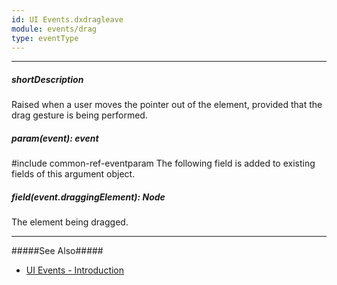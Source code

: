 ```yaml
---
id: UI Events.dxdragleave
module: events/drag
type: eventType
---
```

---
##### shortDescription
Raised when a user moves the pointer out of the element, provided that the drag gesture is being performed.

##### param(event): event
#include common-ref-eventparam The following field is added to existing fields of this argument object.

##### field(event.draggingElement): Node
The element being dragged.

---
#####See Also#####
- [UI Events - Introduction](/Documentation/ApiReference/UI_Widgets/UI_Events/)